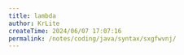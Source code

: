 ```yaml
---
title: lambda
author: KrLite
createTime: 2024/06/07 17:07:16
permalink: /notes/coding/java/syntax/sxgfwvnj/
---
```

